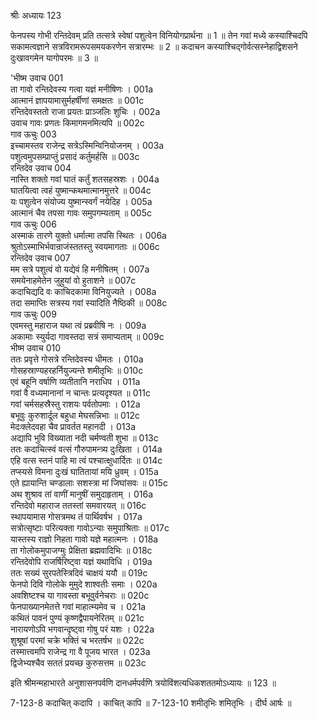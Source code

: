 श्रीः
अध्यायः 123

फेनपस्य गोभी रन्तिदेवम् प्रति तत्सत्रे स्वेषां पशुत्वेन विनियोगप्रार्थना ॥ 1 ॥ तेन गवां मध्ये कस्याश्चिदपि सकामत्वज्ञाने सत्रविरामरूपसमयकरणेन सत्रारम्भः ॥ 2 ॥ कदाचन कस्याश्चिद्गोर्वत्सस्नेहाद्विशसने दुःखावगमेन यागोपरमः ॥ 3 ॥
	
\'भीष्म उवाच 	001  
ता गावो रन्तिदेवस्य गत्वा यज्ञं मनीषिणः ।	001a  
आत्मानं ज्ञापयामासुर्महर्षीणां समक्षतः ॥	001c  
रन्तिदेवस्ततो राजा प्रयतः प्राञ्जलिः शुचिः ।	002a  
उवाच गावः प्रणतः किमागमनमित्यपि ॥	002c  
गाव ऊचुः 	003  
इच्चामस्तव राजेन्द्र सत्रेऽस्मिन्विनियोजनम् ।	003a  
पशुत्वमुपसम्प्राप्तुं प्रसादं कर्तुमर्हसि ॥	003c  
रन्तिदेव उवाच 	004  
नास्ति शक्तो गवां घातं कर्तुं शतसहस्रशः ।	004a  
घातयित्वा त्वहं युष्मान्कथमात्मानमुत्तरे ॥	004c  
यः पशुत्वेन संयोज्य युष्मान्स्वर्गं नयेदिह ।	005a  
आत्मानं चैव तपसा गावः समुपगम्यताम् ॥	005c  
गाव ऊचुः 	006  
अस्माकं तारणे युक्तो धर्मात्मा तपसि स्थितः ।	006a  
श्रुतोऽस्माभिर्भवान्राजंस्ततस्तु स्वयमागताः ॥	006c  
रन्तिदेव उवाच 	007  
मम सत्रे पशुत्वं वो यद्येवं हि मनीषितम् ।	007a  
समयेनाहमेतेन जुहुयां वो हुताशने ॥	007c  
कदाचिद्यदि वः काचिदकामा विनियुज्यते ।	008a  
तदा समाप्तिः सत्रस्य गवां स्यादिति नैष्ठिकी ॥	008c  
गाव ऊचुः 	009  
एवमस्तु महाराज यथा त्वं प्रब्रवीषि नः ।	009a  
अकामाः स्युर्यदा गावस्तदा सत्रं समाप्यताम् ॥	009c  
भीष्म उवाच 	010  
ततः प्रवृत्ते गोसत्रे रन्तिदेवस्य धीमतः ।	010a  
गोसहस्राण्यहरहर्नियुज्यन्ते शमीतृभिः ॥	010c  
एवं बहूनि वर्षाणि व्यतीतानि नराधिप ।	011a  
गवां वै वध्यमानानां न चान्तः प्रत्यदृश्यत ॥	011c  
गवां चर्मसहस्रैस्तु राशयः पर्वतोपमाः ।	012a  
बभूवुः कुरुशार्दूल बहुधा मेघसन्निभाः ॥	012c  
मेदःक्लेदवहा चैव प्रावर्तत महानदी ।	013a  
अद्यापि भुवि विख्याता नदी चर्मण्वती शुभा ॥	013c  
ततः कदाचित्स्वं वत्सं गौरुपामन्त्र्य दुःखिता ।	014a  
एहि वत्स स्तनं पाहि मा त्वं पश्चात्क्षुधार्दितः ॥	014c  
तप्स्यसे विमना दुःखं घातितायां मयि ध्रुवम् ।	015a  
एते ह्यायान्ति चण्डालाः सशस्त्रा मां जिघांसवः ॥	015c  
अथ शुश्राव तां वाणीं मानुषीं समुदाहृताम् ।	016a  
रन्तिदेवो महाराज ततस्तां समवारयत् ॥	016c  
स्थापयामास गोसत्रमथ तं पार्थिवर्षभ ।	017a  
सत्रोत्सृष्टाः परित्यक्ता गावोऽन्याः समुपाश्रिताः ॥	017c  
यास्तस्य राज्ञो निहता गावो यज्ञे महात्मनः ।	018a  
ता गोलोकमुपाजग्मुः प्रेक्षिता ब्रह्मवादिभिः ॥	018c  
रन्तिदेवोपि राजर्षिरिष्ट्वा यज्ञं यथाविधि ।	019a  
ततः सख्यं सुरपतेस्त्रिदिवं चाक्षयं ययौ ॥	019c  
फेनपो दिवि गोलोके मुमुदे शाश्वतीः समाः ।	020a  
अवशिष्टश्च या गावस्ता बभूवुर्वनेचराः ॥	020c  
फेनपाख्यानमेतत्ते गवां माहात्म्यमेव च ।	021a  
कथितं पावनं पुण्यं कृष्णद्वैपायनेरितम् ॥	021c  
नारायणोऽपि भगवान्दृष्ट्वा गोषु परं यशः ।	022a  
शुश्रूषां परमां चक्रे भक्तिं च भरतर्षभ ॥	022c  
तस्मात्त्वमपि राजेन्द्र गा वै पूजय भारत ।	023a  
द्विजेभ्यश्चैव सततं प्रयच्छ कुरुसत्तम ॥ 	023c  

इति श्रीमन्महाभारते अनुशासनपर्वणि दानधर्मपर्वणि त्रयोविंशत्यधिकशततमोऽध्यायः ॥ 123 ॥

7-123-8 कदाचित् कदापि । काचित् कापि ॥ 7-123-10 शमीतृभिः शमितृभिः । दीर्घ आर्षः ॥

